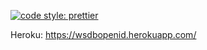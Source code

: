 [![code style: prettier](https://img.shields.io/badge/code_style-prettier-ff69b4.svg?style=flat-square)](https://github.com/prettier/prettier)

Heroku: https://wsdbopenid.herokuapp.com/
